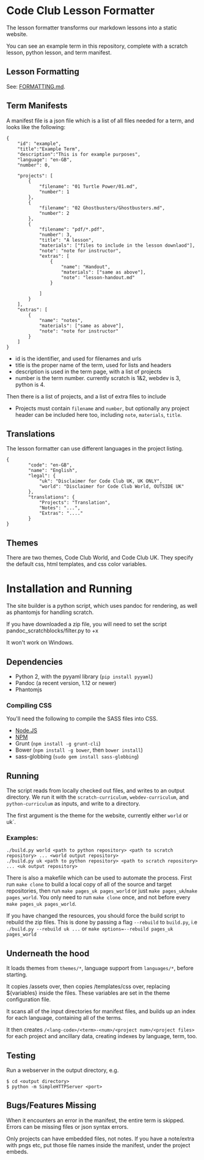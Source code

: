 # Code Club Lesson Formatter

The lesson formatter transforms our markdown lessons into a static website.

You can see an example term in this repository, complete with a scratch lesson, python lesson, and term manifest.

## Lesson Formatting

See: [FORMATTING.md](https://github.com/CodeClub/lesson_format/blob/master/FORMATTING.md).

## Term Manifests

A manifest file is a json file which is a list of all files needed for a term, and looks like the following:

```
{
    "id": "example",
    "title":"Example Term",
    "description":"This is for example purposes",
    "language": "en-GB",
    "number": 0,

    "projects": [
        {
            "filename": "01 Turtle Power/01.md",
            "number": 1
        },
        {
            "filename": "02 Ghostbusters/Ghostbusters.md",
            "number": 2
        },
        {
            "filename": "pdf/*.pdf",
            "number": 3,
            "title": "A lesson",
            "materials": ["files to include in the lesson downlaod"],
            "note": "note for instructor",
            "extras": [
                {
                    "name": "Handout",
                    "materials": ["same as above"],
                    "note": "lesson-handout.md"
                }

            ]
        }
    ],
    "extras": [
        {
            "name": "notes",
            "materials": ["same as above"],
            "note": "note for instructor"
        }
    ]
}
```

- id is the identifier, and used for filenames and urls
- title is the proper name of the term, used for lists and headers
- description is used in the term page, with a list of projects
- number is the term number. currently scratch is 1&2, webdev is 3, python is 4.

Then there is a list of projects, and a list of extra files to include

- Projects must contain `filename` and `number`, but optionally any project header can be included here too, including `note`, `materials`, `title`.

## Translations

The lesson formatter can use different languages in the project listing.

```
{
        "code": "en-GB",
        "name": "English",
        "legal": {
            "uk": "Disclaimer for Code Club UK, UK ONLY",
            "world": "Disclaimer for Code Club World, OUTSIDE UK"
        },
        "translations": {
            "Projects": "Translation",
            "Notes": "...",
            "Extras": "...."
        }
}
```


## Themes

There are two themes, Code Club World, and Code Club UK. They specify the default css, html templates, and css color variables.

# Installation and Running

The site builder is a python script, which uses pandoc for rendering, as well as phantomjs for handling scratch.

If you have downloaded a zip file, you will need to set the script pandoc_scratchblocks/filter.py to +x

It won't work on Windows.

## Dependencies

- Python 2, with the pyyaml library (`pip install pyyaml`)
- Pandoc (a recent version, 1.12 or newer)
- Phantomjs

### Compiling CSS

You'll need the following to compile the SASS files into CSS.
- [Node.JS](http://nodejs.org/)
- [NPM](https://www.npmjs.org/)
- Grunt (`npm install -g grunt-cli`)
- Bower (`npm install -g bower`, then `bower install`)
- sass-globbing (`sudo gem install sass-globbing`)

## Running

The script reads from locally checked out files, and writes to an output directory. We run it with the `scratch-curriculum`, `webdev-curriculum`, and `python-curriculum` as inputs, and write to a directory.

The first argument is the theme for the website, currently either `world` or uk`.

### Examples:

```
./build.py world <path to python repository> <path to scratch repository> ... <world output repository>
./build.py uk <path to python repository> <path to scratch repository> ... <uk output repository>
```

There is also a makefile which can be used to automate the process. First run `make clone` to build a local copy of all of the source and target repositories, then run `make pages_uk pages_world` or just `make pages_uk`/`make pages_world`. You only need to run `make clone` once, and not before every `make pages_uk pages_world`.

If you have changed the resources, you should force the build script to rebuild the zip files. This is done by passing a flag `--rebuild` to `build.py`, i.e `./build.py --rebuild uk ...` or `make options=--rebuild pages_uk pages_world`

## Underneath the hood

It loads themes from `themes/*`, language support from `languages/*`, before starting.

It copies /assets over, then copies /templates/css over, replacing ${variables} inside the files. These variables are set in the theme configuration file.

It scans all of the input directories for manifest files, and builds up an index for each
language, containing all of the terms.

It then creates `/<lang-code>/<term>-<num>/<project num>/<project files>` for each project and ancillary data,
creating indexes by language, term, too.

## Testing

Run a webserver in the output directory, e.g.

```
$ cd <output directory>
$ python -m SimpleHTTPServer <port>
```

## Bugs/Features Missing

When it encounters an error in the manifest, the entire term is skipped. Errors can be missing files or json syntax errors.

Only projects can have embedded files, not notes. If you have a note/extra with pngs etc, put those file names inside the manifest, under the project embeds.
